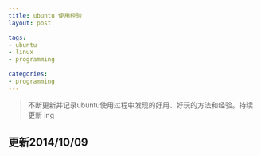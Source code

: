 ```yaml
---
title: ubuntu 使用经验
layout: post

tags:
- ubuntu
- linux
- programming

categories:
- programming
---
```


> 不断更新并记录ubuntu使用过程中发现的好用、好玩的方法和经验。持续更新
  ing


## 更新2014/10/09
